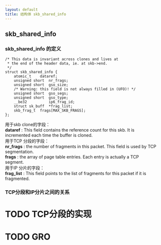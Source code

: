 ```yaml
---
layout: default
title: 结构体 skb_shared_info  
---
```

## skb_shared_info 

### skb_shared_info 的定义
```
/* This data is invariant across clones and lives at
 * the end of the header data, ie. at skb->end.
 */
struct skb_shared_info {
    atomic_t    dataref;
    unsigned short  nr_frags;
    unsigned short  gso_size;
    /* Warning: this field is not always filled in (UFO)! */
    unsigned short  gso_segs;
    unsigned short  gso_type;
    __be32          ip6_frag_id;
    struct sk_buff  *frag_list;
    skb_frag_t  frags[MAX_SKB_FRAGS];
};
```
用于skb clone的字段：   
**dataref** : This field contains the reference count for this skb. It is incremented each time the buffer is cloned.   
用于TCP 分段的字段：   
**nr_frags** : the number of fragments in this packet. This field is used by TCP segmentation.   
**frags** : the array of page table entries. Each entry is actually a TCP segment.   
用于IP 分片的字段：   
**frag_list** : This field points to the list of fragments for this packet if it is fragmented.      


### TCP分段和IP分片之间的关系
 

# TODO TCP分段的实现   
# TODO GRO   

